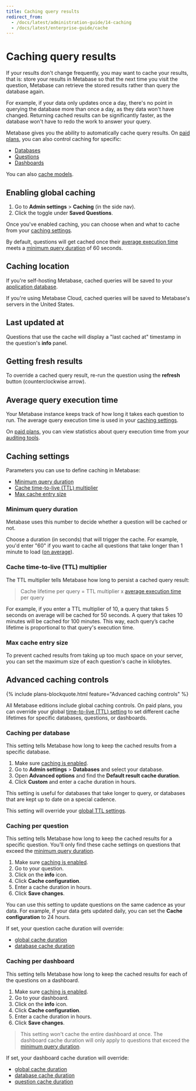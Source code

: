 ```yaml
---
title: Caching query results
redirect_from:
  - /docs/latest/administration-guide/14-caching
  - /docs/latest/enterprise-guide/cache
---
```


# Caching query results

If your results don't change frequently, you may want to cache your results, that is: store your results in Metabase so that the next time you visit the question, Metabase can retrieve the stored results rather than query the database again. 

For example, if your data only updates once a day, there's no point in querying the database more than once a day, as they data won't have changed. Returning cached results can be significantly faster, as the database won't have to redo the work to answer your query.

Metabase gives you the ability to automatically cache query results. On [paid plans](https://www.metabase.com/pricing/), you can also control caching for specific:

- [Databases](#caching-per-database)
- [Questions](#caching-per-question)
- [Dashboards](#caching-per-dashboard)

You can also [cache models](../data-modeling/models.md#caching-individual-models).

## Enabling global caching

1. Go to **Admin settings** > **Caching** (in the side nav).
2. Click the toggle under **Saved Questions**.

Once you've enabled caching, you can choose when and what to cache from your [caching settings](#caching-settings).

By default, questions will get cached once their [average execution time](#average-query-execution-time) meets a [minimum query duration](#minimum-query-duration) of 60 seconds.

## Caching location

If you're self-hosting Metabase, cached queries will be saved to your [application database](../installation-and-operation/configuring-application-database.md).

If you're using Metabase Cloud, cached queries will be saved to Metabase's servers in the United States.

## Last updated at

Questions that use the cache will display a "last cached at" timestamp in the question's **info** panel.

## Getting fresh results

To override a cached query result, re-run the question using the **refresh** button (counterclockwise arrow).

## Average query execution time

Your Metabase instance keeps track of how long it takes each question to run. The average query execution time is used in your [caching settings](#caching-settings).

On [paid plans](https://www.metabase.com/pricing/), you can view statistics about query execution time from your [auditing tools](../usage-and-performance-tools/audit.md).

## Caching settings

Parameters you can use to define caching in Metabase:

- [Minimum query duration](#minimum-query-duration)
- [Cache time-to-live (TTL) multiplier](#cache-time-to-live-ttl-multiplier)
- [Max cache entry size](#max-cache-entry-size)

### Minimum query duration

Metabase uses this number to decide whether a question will be cached or not.

Choose a duration (in seconds) that will trigger the cache. For example, you'd enter "60" if you want to cache all questions that take longer than 1 minute to load ([on average](#average-query-execution-time)).

### Cache time-to-live (TTL) multiplier

The TTL multiplier tells Metabase how long to persist a cached query result:

> Cache lifetime per query = TTL multiplier x [average execution time](#average-query-execution-time) per query

For example, if you enter a TTL multiplier of 10, a query that takes 5 seconds on average will be cached for 50 seconds. A query that takes 10 minutes will be cached for 100 minutes. This way, each query’s cache lifetime is proportional to that query's execution time.

### Max cache entry size

To prevent cached results from taking up too much space on your server, you can set the maximum size of each question's cache in kilobytes.

## Advanced caching controls

{% include plans-blockquote.html feature="Advanced caching controls" %}

All Metabase editions include global caching controls. On paid plans, you can override your global [time-to-live (TTL) setting](#cache-time-to-live-ttl-multiplier) to set different cache lifetimes for specific databases, questions, or dashboards.

### Caching per database

This setting tells Metabase how long to keep the cached results from a specific database.

1. Make sure [caching is enabled](#enabling-global-caching).
2. Go to **Admin settings** > **Databases** and select your database.
3. Open **Advanced options** and find the **Default result cache duration**.
4. Click **Custom** and enter a cache duration in hours.

This setting is useful for databases that take longer to query, or databases that are kept up to date on a special cadence. 

This setting will override your [global TTL settings](#cache-time-to-live-ttl-multiplier).

### Caching per question

This setting tells Metabase how long to keep the cached results for a specific question. You'll only find these cache settings on questions that exceed the [minimum query duration](#minimum-query-duration).

1. Make sure [caching is enabled](#enabling-global-caching).
2. Go to your question.
3. Click on the **info** icon.
4. Click **Cache configuration**.
5. Enter a cache duration in hours.
6. Click **Save changes**.

You can use this setting to update questions on the same cadence as your data. For example, if your data gets updated daily, you can set the **Cache configuration** to 24 hours.

If set, your question cache duration will override:

- [global cache duration](#cache-time-to-live-ttl-multiplier)
- [database cache duration](#caching-per-database)

### Caching per dashboard

This setting tells Metabase how long to keep the cached results for each of the questions on a dashboard.

1. Make sure [caching is enabled](#enabling-global-caching).
2. Go to your dashboard.
3. Click on the **info** icon.
4. Click **Cache configuration**.
5. Enter a cache duration in hours.
6. Click **Save changes**.

> This setting won't cache the entire dashboard at once. The dashboard cache duration will only apply to questions that exceed the [minimum query duration](#minimum-query-duration).

If set, your dashboard cache duration will override:

- [global cache duration](#cache-time-to-live-ttl-multiplier)
- [database cache duration](#caching-per-database)
- [question cache duration](#caching-per-question)
